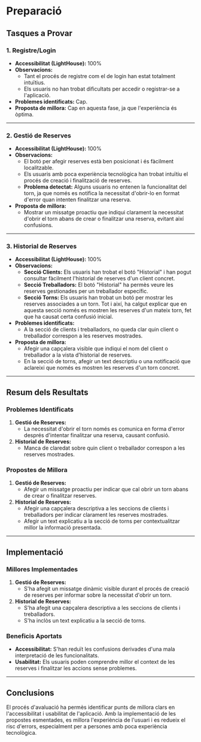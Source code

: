 # Preparació

## Tasques a Provar

### **1. Registre/Login**
- **Accessibilitat (LightHouse):** 100%
- **Observacions:**
  - Tant el procés de registre com el de login han estat totalment intuïtius.
  - Els usuaris no han trobat dificultats per accedir o registrar-se a l'aplicació.
- **Problemes identificats:** Cap.
- **Proposta de millora:** Cap en aquesta fase, ja que l'experiència és òptima.

---

### **2. Gestió de Reserves**
- **Accessibilitat (LightHouse):** 100%
- **Observacions:**
  - El botó per afegir reserves està ben posicionat i és fàcilment localitzable.
  - Els usuaris amb poca experiència tecnològica han trobat intuïtiu el procés de creació i finalització de reserves.
  - **Problema detectat:** Alguns usuaris no entenen la funcionalitat del torn, ja que només es notifica la necessitat d'obrir-lo en format d'error quan intenten finalitzar una reserva.
- **Proposta de millora:**
  - Mostrar un missatge proactiu que indiqui clarament la necessitat d'obrir el torn abans de crear o finalitzar una reserva, evitant així confusions.

---

### **3. Historial de Reserves**
- **Accessibilitat (LightHouse):** 100%
- **Observacions:**
  - **Secció Clients:** Els usuaris han trobat el botó "Historial" i han pogut consultar fàcilment l'historial de reserves d'un client concret.
  - **Secció Treballadors:** El botó "Historial" ha permès veure les reserves gestionades per un treballador específic.
  - **Secció Torns:** Els usuaris han trobat un botó per mostrar les reserves associades a un torn. Tot i així, ha calgut explicar que en aquesta secció només es mostren les reserves d'un mateix torn, fet que ha causat certa confusió inicial.
- **Problemes identificats:**
  - A la secció de clients i treballadors, no queda clar quin client o treballador correspon a les reserves mostrades.
- **Proposta de millora:**
  - Afegir una capçalera visible que indiqui el nom del client o treballador a la vista d'historial de reserves.
  - En la secció de torns, afegir un text descriptiu o una notificació que aclareixi que només es mostren les reserves d'un torn concret.

---

## Resum dels Resultats
### Problemes Identificats
1. **Gestió de Reserves:**
   - La necessitat d'obrir el torn només es comunica en forma d'error després d'intentar finalitzar una reserva, causant confusió.
2. **Historial de Reserves:**
   - Manca de claredat sobre quin client o treballador correspon a les reserves mostrades.

### Propostes de Millora
1. **Gestió de Reserves:**
   - Afegir un missatge proactiu per indicar que cal obrir un torn abans de crear o finalitzar reserves.
2. **Historial de Reserves:**
   - Afegir una capçalera descriptiva a les seccions de clients i treballadors per indicar clarament les reserves mostrades.
   - Afegir un text explicatiu a la secció de torns per contextualitzar millor la informació presentada.

---

## Implementació
### Millores Implementades
1. **Gestió de Reserves:**
   - S'ha afegit un missatge dinàmic visible durant el procés de creació de reserves per informar sobre la necessitat d'obrir un torn.
2. **Historial de Reserves:**
   - S'ha afegit una capçalera descriptiva a les seccions de clients i treballadors.
   - S'ha inclòs un text explicatiu a la secció de torns.

### Beneficis Aportats
- **Accessibilitat:** S'han reduït les confusions derivades d'una mala interpretació de les funcionalitats.
- **Usabilitat:** Els usuaris poden comprendre millor el context de les reserves i finalitzar les accions sense problemes.

---

## Conclusions
El procés d'avaluació ha permès identificar punts de millora clars en l'accessibilitat i usabilitat de l'aplicació. Amb la implementació de les propostes esmentades, es millora l'experiència de l'usuari i es redueix el risc d'errors, especialment per a persones amb poca experiència tecnològica.
